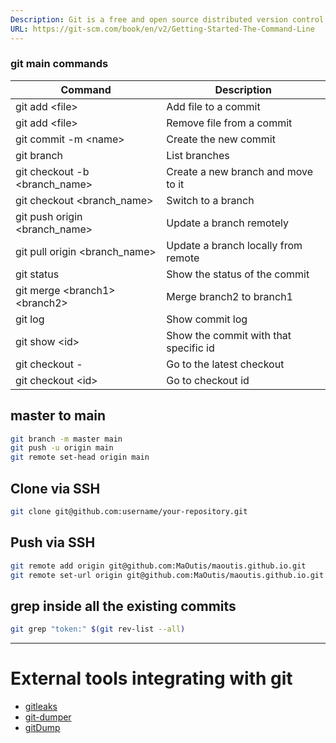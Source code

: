 ```yaml
---
Description: Git is a free and open source distributed version control system designed to handle everything from small to very large projects with speed and efficiency.
URL: https://git-scm.com/book/en/v2/Getting-Started-The-Command-Line
---
```


### git main commands

| Command | Description |
| --- | --- |
| git add \<file\> | Add file to a commit |
| git add \<file\> | Remove file from a commit |
| git commit -m \<name\> | Create the new commit |
| git branch | List branches |
| git checkout -b \<branch_name\> | Create a new branch and move to it |
| git checkout \<branch_name\> | Switch to a branch |
| git push origin \<branch_name\> | Update a branch remotely |
| git pull origin \<branch_name\> | Update a branch locally from remote |
| git status | Show the status of the commit |
| git merge \<branch1\> \<branch2\> | Merge branch2 to branch1 |
| git log | Show commit log |
| git show \<id\> | Show the commit with that specific id |
| git checkout - | Go to the latest checkout |
| git checkout \<id\> | Go to checkout id |

## master to main

```bash
git branch -m master main 
git push -u origin main 
git remote set-head origin main
```

## Clone via SSH

```bash
git clone git@github.com:username/your-repository.git
```

## Push via SSH

```bash
git remote add origin git@github.com:MaOutis/maoutis.github.io.git
git remote set-url origin git@github.com:MaOutis/maoutis.github.io.git
```

## grep inside all the existing commits

```bash
git grep "token:" $(git rev-list --all)
```

---

# External tools integrating with git

- [gitleaks](https://github.com/gitleaks/gitleaks)
- [git-dumper](https://github.com/arthaud/git-dumper)
- [gitDump](https://github.com/Ebryx/GitDump)